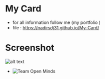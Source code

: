# My Card
- for all information follow me (my portfolio )
- file : https://nadirsdj31.github.io/My-Card/
# Screenshot
![alt text](https://user-images.githubusercontent.com/58395073/78410767-a306b680-760d-11ea-9c94-12a36a439aae.PNG)
- ![Team Open Minds](https://img.shields.io/badge/Members%20of-Team%20Open%20Minds-blue.svg?color=0099CC)